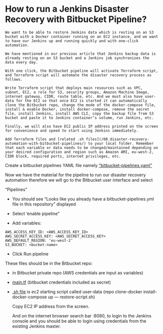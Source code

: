 # How to run a Jenkins Disaster Recovery with Bitbucket Pipeline?

    We want to be able to restore Jenkins data which is resting on an S3 bucket with a Docker container running on an EC2 instance, and we want to have our Jenkins up and running quickly and with one-click automation.

    We have mentioned in our previous article that Jenkins backup data is already resting on an S3 bucket and a Jenkins job synchronizes the data every day.

    With one click, the Bitbucket pipeline will activate Terraform script, and Terraform script will automate the disaster recovery process as follows.

    Write Terraform script that deploys main resources such as VPC, subnet, EC2, a role for S3, security groups, Amazon Machine Image, internet gateway, CIDR, route table, etc. And we must also have user-data for the EC2 so that once EC2 is started it can automatically clone the Bitbucket repo, change the mode of the docker-compose file, install & enable Docker, install docker-compose, remove the secret file, install Jenkins, install AWS CLI, copy the backup file from S3 bucket and paste it to Jenkins container’s volume, run Jenkins, etc. 

    Finally, we will also have EC2 public IP address printed on the screen for convenience and speed to start using Jenkins immediately.

    Add Terraform files and [related .sh files](/08_disaster-recovery-automation-with-bitbucket-pipelines/) to your local folder. Remember that each variable or data needs to be changed/maintained depending on your desired configuration and region such as Amazon AMI, eu-west-2, CIDR block, required ports, internet privileges, etc.

  Create a bitbucket pipelines YAML file namely [“bitbucket-pipelines.yaml”](/08_disaster-recovery-automation-with-bitbucket-pipelines/bitbucket-pipelines.yml)

Now we have the material for the pipeline to run our disaster recovery automation therefore we will go to the Bitbucket user interface and select

“Pipelines”

- You should see “Looks like you already have a bitbucket-pipelines.yml file in this repository” displayed

- Select ‘enable pipeline”

- Add variables:
```
AWS_ACCESS_KEY_ID: <AWS_ACCESS_KEY_ID>
AWS_SECRET_ACCESS_KEY: <AWS_SECRET_ACCESS_KEY>
AWS_DEFAULT_REGION: ‘eu-west-2’
S3_BUCKET: <bucket-name>
```

- Click Run pipeline

These files should be in the Bitbucket repo:

- in Bitbucket private repo (AWS credentials are input as variables)

- [main.tf](/08_disaster-recovery-automation-with-bitbucket-pipelines/main.tf) (bitbucket credentials included as secret)

- [.sh file](/08_disaster-recovery-automation-with-bitbucket-pipelines/user-data-jenkins.sh) is ec2 starting script called user-data (repo clone-docker install-docker-compose up — restore-script.sh)

    Copy EC2 IP address from the screen. 

    And on the internet browser search bar <EC2 public IP address>:8080, to login to the Jenkins console and you should be able to login using credentials from the existing Jenkins master.


